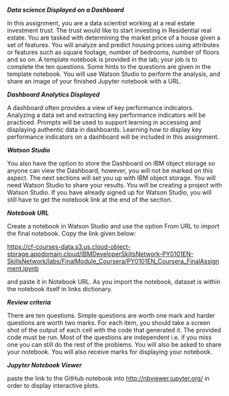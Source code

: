 ***Data science Displayed on a Dashboard***

In this assignment, you are a data scientist working at a real estate investment trust. The trust would like to start investing in Residential real estate. You are tasked with determining the market price of a house given a set of features. You will analyze and predict housing prices using attributes or features such as square footage, number of bedrooms, number of floors and so on. A template notebook is provided in the lab; your job is to complete the ten questions. Some hints to the questions are given in the template notebook. You will use Watson Studio to perform the analysis, and share an image of your finished Jupyter notebook with a URL.

***Dashboard Analytics Displayed***

A dashboard often provides a view of key performance indicators. Analyzing a data set and extracting key performance indicators will be practiced. Prompts will be used to support learning in accessing and displaying authentic data in dashboards. Learning how to display key performance indicators on a dashboard will be included in this assignment.

***Watson Studio***

You also have the option to store the Dashboard on IBM object storage so anyone can view the Dashboard; however, you will not be marked on this aspect. The next sections will set you up with IBM object storage. You will need Watson Studio to share your results. You will be creating a project with Watson Studio. If you have already signed up for Watson Studio, you will still have to get the notebook link at the end of the section.

***Notebook URL***

Create a notebook in Watson Studio and use the option From URL to import the final notebook. Copy the link given below:

https://cf-courses-data.s3.us.cloud-object-storage.appdomain.cloud/IBMDeveloperSkillsNetwork-PY0101EN-SkillsNetwork/labs/FinalModule_Coursera/PY0101EN_Coursera_FinalAssignment.ipynb

and paste it in Notebook URL. As you import the notebook, dataset is within the notebook itself in links dictionary.

***Review criteria***

There are ten questions. Simple questions are worth one mark and harder questions are worth two marks. For each item, you should take a screen shot of the output of each cell with the code that generated it. The provided code must be run. Most of the questions are independent i.e. if you miss one you can still do the rest of the problems. You will also be asked to share your notebook. You will also receive marks for displaying your notebook.

***Jupyter Notebook Viewer***

paste the link to the GitHub notebook into http://nbviewer.jupyter.org/ in order to display interactive plots.
